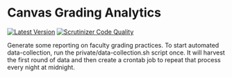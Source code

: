 # Canvas Grading Analytics

[![Latest Version](https://img.shields.io/packagist/v/smtech/grading-analytics.svg)](https://packagist.org/packages/smtech/grading-analytics)
[![Scrutinizer Code Quality](https://scrutinizer-ci.com/g/smtech/grading-analytics/badges/quality-score.png?b=master)](https://scrutinizer-ci.com/g/smtech/grading-analytics/?branch=master)

Generate some reporting on faculty grading practices. To start automated data-collection, run the private/data-collection.sh script once. It will harvest the first round of data and then create a crontab job to repeat that process every night at midnight.
